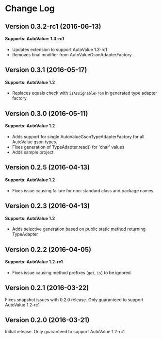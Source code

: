 # Change Log

## Version 0.3.2-rc1 (2016-06-13)

#### Supports: AutoValue: 1.3-rc1

* Updates extension to support AutoValue 1.3-rc1
* Removes final modifier from AutoValueGsonAdapterFactory.

## Version 0.3.1 (2016-05-17)

#### Supports: AutoValue 1.2
 
* Replaces equals check with `isAssignableFrom` in generated type adapter factory.

## Version 0.3.0 (2016-05-11)

#### Supports: AutoValue 1.2
 
* Adds support for single AutoValueGsonTypeAdapterFactory for all AutoValue gson types.
* Fixes generation of TypeAdapter.read() for 'char' values
* Adds sample project.

## Version 0.2.5 (2016-04-13)

#### Supports: AutoValue 1.2
 
* Fixes issue causing failure for non-standard class and package names.

## Version 0.2.3 (2016-04-13)

#### Supports: AutoValue 1.2
 
* Adds selective generation based on public static method returning TypeAdapter<Foo>

## Version 0.2.2 (2016-04-05)

#### Supports: AutoValue 1.2-rc1
 
* Fixes issue causing method prefixes (`get`, `is`) to be ignored.

## Version 0.2.1 (2016-03-22)

Fixes snapshot issues with 0.2.0 release. Only guaranteed to support AutoValue 1.2-rc1

## Version 0.2.0 (2016-03-21)

Initial release. Only guaranteed to support AutoValue 1.2-rc1
